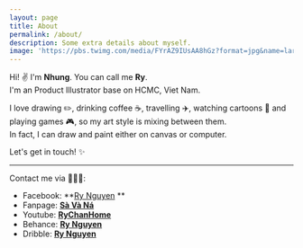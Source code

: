 ```yaml
---
layout: page
title: About
permalink: /about/
description: Some extra details about myself.
image: 'https://pbs.twimg.com/media/FYrAZ9IUsAA8hGz?format=jpg&name=large'
---
```


Hi! ✌️ I'm **Nhung**. You can call me **Ry**. <br>
I'm an Product Illustrator base on HCMC, Viet Nam.

I love drawing ✏️, drinking coffee ☕️, travelling ✈️, watching cartoons 🎃 and playing games 🎮, so my art style is mixing between them.<br>
In fact, I can draw and paint either on canvas or computer. 

Let's get in touch! ✨

___
Contact me via 🧑🏻‍🎨:
- Facebook: **[Ry Nguyen](https://www.facebook.com/RyNguyen20) **
- Fanpage: **[Sà Và Ná](https://www.facebook.com/Saigonvanang)**
- Youtube: **[RyChanHome](youtube.com/c/rychanhome)**
- Behance: **[Ry Nguyen](https://www.behance.net/rynguyen)**
- Dribble: **[Ry Nguyen](https://dribbble.com/RyNguyen)**